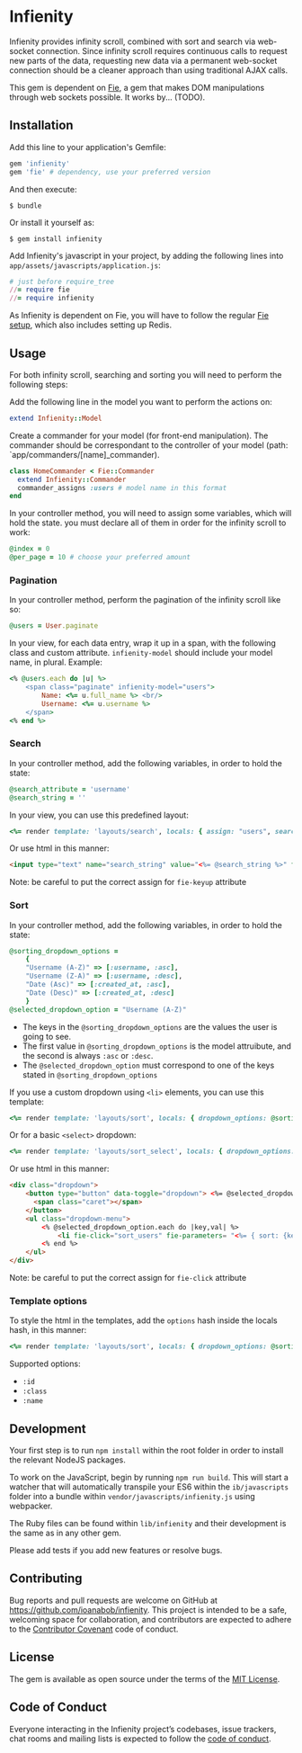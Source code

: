 # Infienity

Infienity provides infinity scroll, combined with sort and search via web-socket connection. Since infinity scroll requires continuous calls to request new parts of the data, requesting new data via a permanent web-socket connection should be a cleaner approach than using traditional AJAX calls.

This gem is dependent on [Fie]("https://github.com/raen79/fie"), a gem that makes DOM manipulations through web sockets possible. It works by... (TODO).

## Installation

Add this line to your application's Gemfile:
```ruby
gem 'infienity'
gem 'fie' # dependency, use your preferred version
```

And then execute:

    $ bundle

Or install it yourself as:

    $ gem install infienity

Add Infienity's javascript in your project, by adding the following lines into `app/assets/javascripts/application.js`:

```ruby
# just before require_tree
//= require fie
//= require infienity
```

As Infienity is dependent on Fie, you will have to follow the regular [Fie setup]("https://github.com/raen79/fie"), which also includes setting up Redis.

## Usage
For both infinity scroll, searching and sorting you will need to perform the following steps:

Add the following line in the model you want to perform the actions on:
```ruby
extend Infienity::Model
```

Create a commander for your model (for front-end manipulation). The commander should be correspondant to the controller of your model (path: `app/commanders/[name]_commander).
```ruby
class HomeCommander < Fie::Commander
  extend Infienity::Commander
  commander_assigns :users # model name in this format
end
```

In your controller method, you will need to assign some variables, which will hold the state. you must declare all of them in order for the infinity scroll to work:
```ruby
@index = 0
@per_page = 10 # choose your preferred amount
```

### Pagination

In your controller method, perform the pagination of the infinity scroll like so:
```ruby
@users = User.paginate
```

In your view, for each data entry, wrap it up in a span, with the following class and custom attribute. `infienity-model` should include your model name, in plural.
Example:
```ruby
<% @users.each do |u| %>
    <span class="paginate" infienity-model="users">
        Name: <%= u.full_name %> <br/>
        Username: <%= u.username %>
    </span>
<% end %>
```

### Search

In your controller method, add the following variables, in order to hold the state:
```ruby
@search_attribute = 'username'
@search_string = ''
```

In your view, you can use this predefined layout:
```ruby
<%= render template: 'layouts/search', locals: { assign: "users", search_string: @search_string } %>
```

Or use html in this manner:
```html
<input type="text" name="search_string" value="<%= @search_string %>" fie-keyup="filter_users" > </input>
```
Note: be careful to put the correct assign for `fie-keyup` attribute

### Sort

In your controller method, add the following variables, in order to hold the state:
```ruby
@sorting_dropdown_options =
    {
    "Username (A-Z)" => [:username, :asc],
    "Username (Z-A)" => [:username, :desc],
    "Date (Asc)" => [:created_at, :asc],
    "Date (Desc)" => [:created_at, :desc]
    }
@selected_dropdown_option = "Username (A-Z)"
```
- The keys in the `@sorting_dropdown_options` are the values the user is going to see.
- The first value in `@sorting_dropdown_options` is the model attruibute, and the second is always `:asc` or `:desc`.
- The `@selected_dropdown_option` must correspond to one of the keys stated in `@sorting_dropdown_options`

If you use a custom dropdown using `<li>` elements, you can use this template:
```ruby
<%= render template: 'layouts/sort', locals: { dropdown_options: @sorting_dropdown_options, current_option: @selected_dropdown_option, assign: "users" } %>
```
Or for a basic `<select>` dropdown:
```ruby
<%= render template: 'layouts/sort_select', locals: { dropdown_options: @sorting_dropdown_options, current_option: @selected_dropdown_option, assign: "users" } %>
```

Or use html in this manner:
```html
<div class="dropdown">
    <button type="button" data-toggle="dropdown"> <%= @selected_dropdown_option %>
      <span class="caret"></span>
    </button>
    <ul class="dropdown-menu">
        <% @selected_dropdown_option.each do |key,val| %>
            <li fie-click="sort_users" fie-parameters= "<%= { sort: {key => val} }.to_json %>"> <%= key %> </li>
        <% end %>
    </ul>
</div>
```
Note: be careful to put the correct assign for `fie-click` attribute

### Template options

To style the html in the templates, add the `options` hash inside the locals hash, in this manner:
```ruby
<%= render template: 'layouts/sort', locals: { dropdown_options: @sorting_dropdown_options, current_option: @selected_dropdown_option, assign: "users", options: { class: "btn btn-primary dropdown-toggle" } } %>
```

Supported options:
- `:id`
- `:class`
- `:name`

## Development

Your first step is to run `npm install` within the root folder in order to install the relevant NodeJS packages.

To work on the JavaScript, begin by running `npm run build`. This will start a watcher that will automatically transpile your ES6 within the `ib/javascripts` folder into a bundle within `vendor/javascripts/infienity.js` using webpacker.

The Ruby files can be found within `lib/infienity` and their development is the same as in any other gem.

Please add tests if you add new features or resolve bugs.

## Contributing

Bug reports and pull requests are welcome on GitHub at https://github.com/ioanabob/infienity. This project is intended to be a safe, welcoming space for collaboration, and contributors are expected to adhere to the [Contributor Covenant](http://contributor-covenant.org) code of conduct.

## License

The gem is available as open source under the terms of the [MIT License](https://opensource.org/licenses/MIT).

## Code of Conduct

Everyone interacting in the Infienity project’s codebases, issue trackers, chat rooms and mailing lists is expected to follow the [code of conduct](https://github.com/[USERNAME]/infienity/blob/master/CODE_OF_CONDUCT.md).

